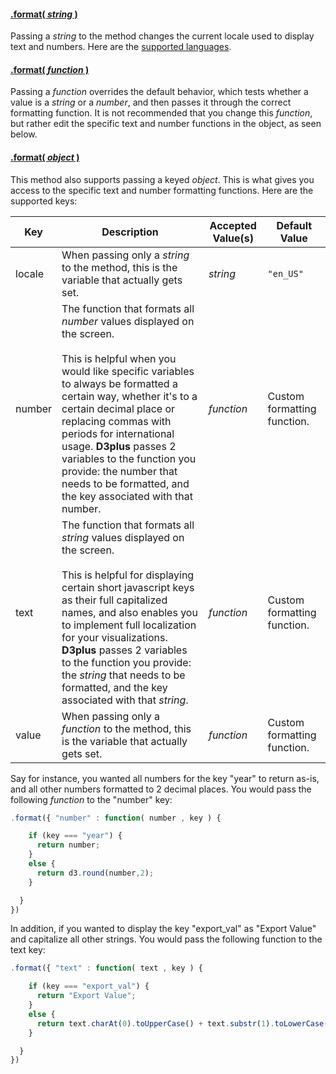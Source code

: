 #### <a name="string" href="#string">.format( *string* )</a>

Passing a *string* to the method changes the current locale used to display text and numbers. Here are the [supported languages](Localization).

#### <a name="function" href="#function">.format( *function* )</a>

Passing a *function* overrides the default behavior, which tests whether a value is a *string* or a *number*, and then passes it through the correct formatting function. It is not recommended that you change this *function*, but rather edit the specific text and number functions in the object, as seen below.

#### <a name="object" href="#object">.format( *object* )</a>

This method also supports passing a keyed *object*. This is what gives you access to the specific text and number formatting functions. Here are the supported keys:

| Key | Description | Accepted Value(s) | Default Value |
|---|---|---|---|
| locale | When passing only a *string* to the method, this is the variable that actually gets set. | *string* | `"en_US"` |
| number | The function that formats all *number* values displayed on the screen. <br><br> This is helpful when you would like specific variables to always be formatted a certain way, whether it's to a certain decimal place or replacing commas with periods for international usage. **D3plus** passes 2 variables to the function you provide: the number that needs to be formatted, and the key associated with that number. | *function* | Custom formatting function. |
| text | The function that formats all *string* values displayed on the screen. <br><br> This is helpful for displaying certain short javascript keys as their full capitalized names, and also enables you to implement full localization for your visualizations. **D3plus** passes 2 variables to the function you provide: the *string* that needs to be formatted, and the key associated with that *string*. | *function* | Custom formatting function. |
| value | When passing only a *function* to the method, this is the variable that actually gets set. | *function* | Custom formatting function. |

Say for instance, you wanted all numbers for the key "year" to return as-is, and all other numbers formatted to 2 decimal places. You would pass the following *function* to the "number" key:

```js
.format({ "number" : function( number , key ) {

    if (key === "year") {
      return number;
    }
    else {
      return d3.round(number,2);
    }

  }
})
```

In addition, if you wanted to display the key "export_val" as "Export Value" and capitalize all other strings. You would pass the following function to the text key:

```js
.format({ "text" : function( text , key ) {

    if (key === "export_val") {
      return "Export Value";
    }
    else {
      return text.charAt(0).toUpperCase() + text.substr(1).toLowerCase();
    }

  }
})
```
